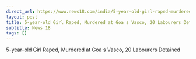 ```yaml
---
direct_url: https://www.news18.com/india/5-year-old-girl-raped-murdered-at-goas-vasco-20-labourers-detained-8850426.html
layout: post
title: 5-year-old Girl Raped, Murdered at Goa s Vasco, 20 Labourers Detained
subtitle: News 18
tags: []
---
```


5-year-old Girl Raped, Murdered at Goa s Vasco, 20 Labourers Detained
